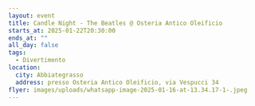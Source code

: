 ```yaml
---
layout: event
title: Candle Night - The Beatles @ Osteria Antico Oleificio
starts_at: 2025-01-22T20:30:00
ends_at: ""
all_day: false
tags:
  - Divertimento
location:
  city: Abbiategrasso
  address: presso Osteria Antico Oleificio, via Vespucci 34
flyer: images/uploads/whatsapp-image-2025-01-16-at-13.34.17-1-.jpeg
---
```

